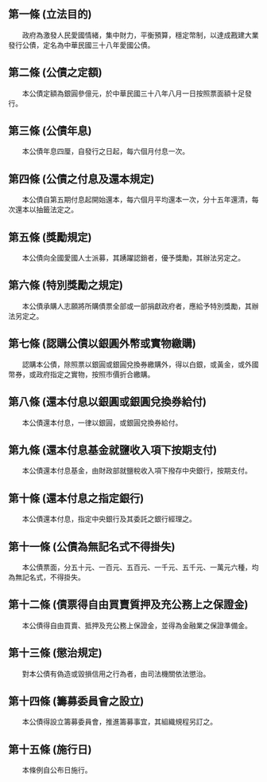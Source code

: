 第一條 (立法目的)
-----------------
　　政府為激發人民愛國情緒，集中財力，平衡預算，穩定幣制，以達成戡建大業發行公債，定名為中華民國三十八年愛國公債。  


第二條 (公債之定額)
-------------------
　　本公債定額為銀圓參億元，於中華民國三十八年八月一日按照票面額十足發行。  


第三條 (公債年息)
-----------------
　　本公債年息四厘，自發行之日起，每六個月付息一次。  


第四條 (公債之付息及還本規定)
-----------------------------
　　本公債自第五期付息起開始還本，每六個月平均還本一次，分十五年還清，每次還本以抽籤法定之。  


第五條 (獎勵規定)
-----------------
　　本公債向全國愛國人士派募，其踴躍認銷者，優予獎勵，其辦法另定之。  


第六條 (特別獎勵之規定)
-----------------------
　　本公債承購人志願將所購債票全部或一部捐獻政府者，應給予特別獎勵，其辦法另定之。  


第七條 (認購公債以銀圓外幣或實物繳購)
-------------------------------------
　　認購本公債，除照票以銀圓或銀圓兌換券繳購外，得以白銀，或黃金，或外國幣券，或政府指定之實物，按照市價折合繳購。  


第八條 (還本付息以銀圓或銀圓兌換券給付)
---------------------------------------
　　本公債還本付息，一律以銀圓，或銀圓兌換券給付。  


第九條 (還本付息基金就鹽收入項下按期支付)
-----------------------------------------
　　本公債還本付息基金，由財政部就鹽稅收入項下撥存中央銀行，按期支付。  


第十條 (還本付息之指定銀行)
---------------------------
　　本公債還本付息，指定中央銀行及其委託之銀行經理之。  


第十一條 (公債為無記名式不得掛失)
---------------------------------
　　本公債票面，分五十元、一百元、五百元、一千元、五千元、一萬元六種，均為無記名式，不得掛失。  


第十二條 (債票得自由買賣質押及充公務上之保證金)
-----------------------------------------------
　　本公債得自由買賣、抵押及充公務上保證金，並得為金融業之保證準備金。  


第十三條 (懲治規定)
-------------------
　　對本公債有偽造或毀損信用之行為者，由司法機關依法懲治。  


第十四條 (籌募委員會之設立)
---------------------------
　　本公債得設立籌募委員會，推進籌募事宜，其組織規程另訂之。  


第十五條 (施行日)
-----------------
　　本條例自公布日施行。